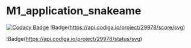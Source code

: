 # M1_application_snakeame
[![Codacy Badge](https://app.codacy.com/project/badge/Grade/4c20d92983994c9e89d67e4b0095cc39)](https://www.codacy.com/gh/Bhuvaneshk226/M1_application_snakegame/dashboard?utm_source=github.com&amp;utm_medium=referral&amp;utm_content=Bhuvaneshk226/M1_application_snakegame&amp;utm_campaign=Badge_Grade)
!Badge(https://api.codiga.io/project/29978/score/svg)

!Badge(https://api.codiga.io/project/29978/status/svg)
